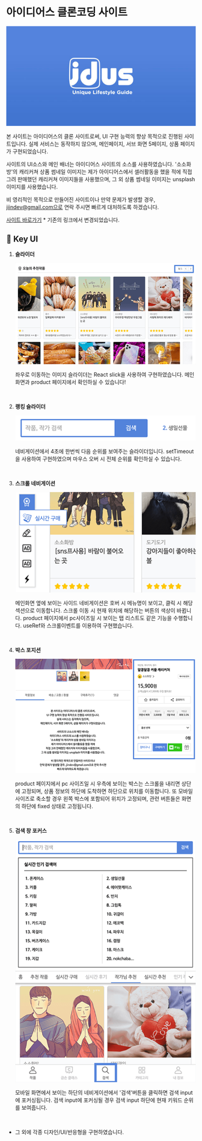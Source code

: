 # 아이디어스 클론코딩 사이트

![제이디어스 썸네일 이미지](/readme/site_thumbnail.jpg)

본 사이트는 아이디어스의 클론 사이트로써,
UI 구현 능력의 향상 목적으로 진행된 사이트입니다.
실제 서비스는 동작하지 않으며,
메인페이지, 서브 화면 5페이지, 상품 페이지가 구현되었습니다.

사이트의 UI소스와 메인 배너는
아이디어스 사이트의 소스를 사용하였습니다.
'소소화방'의 캐리커쳐 상품 썸네일 이미지는
제가 아이디어스에서 셀러활동을 했을 적에
직접 그려 판매했던 캐리커쳐 이미지들을 사용했으며,
그 외 상품 썸네일 이미지는 unsplash 이미지를 사용했습니다.

비 영리적인 목적으로 만들어진 사이트이나
만약 문제가 발생할 경우, jiindev@gmail.com으로 연락 주시면
빠르게 대처하도록 하겠습니다.

[사이트 바로가기](https://www.jdus.site/) * 기존의 링크에서 변경되었습니다.


## 🚀 Key UI

1.  **슬라이더**

    ![슬라이더 캡쳐](/readme/readme1.png)

    좌우로 이동하는 이미지 슬라이더는 React slick을 사용하여 구현하였습니다.
    메인 화면과 product 페이지에서 확인하실 수 있습니다!
    
    <br/>

1.  **랭킹 슬라이더**

    ![슬라이더 캡쳐](/readme/readme2.png)
    
    네비게이션에서 4초에 한번씩 다음 순위를 보여주는 슬라이더입니다. setTimeout을 사용하여 구현하였으며 마우스 오버 시 전체 순위를 확인하실 수 있습니다.

    <br/>

1.  **스크롤 네비게이션**

    ![슬라이더 캡쳐](/readme/readme3.png)
    
    메인화면 옆에 보이는 사이드 네비게이션은 호버 시 메뉴명이 보이고, 클릭 시 해당 섹션으로 이동합니다. 스크롤 이동 시 현재 위치에 해당하는 버튼의 색상이 바뀝니다.
    product 페이지에서 pc사이즈일 시 보이는 탭 리스트도 같은 기능을 수행합니다. 
    useRef와 스크롤이벤트를 이용하여 구현했습니다.

    <br/>

1.  **박스 포지션**

    ![슬라이더 캡쳐](/readme/readme4.png)
    
    product 페이지에서 pc 사이즈일 시 우측에 보이는 박스는 스크롤을 내리면 상단에 고정되며, 상품 정보의 하단에 도착하면 하단으로 위치를 이동합니다. 또 모바일 사이즈로 축소할 경우 왼쪽 박스에 포함되어 위치가 고정되며, 관련 버튼들은 화면의 하단에 fixed 상태로 고정됩니다.

    <br/>

1.  **검색 창 포커스**

    ![슬라이더 캡쳐](/readme/readme5.png)
    
    모바일 화면에서 보이는 하단의 네비게이션에서 '검색'버튼을 클릭하면 검색 input에 포커싱됩니다. 검색 input에 포커싱될 경우 검색 input 하단에 현재 키워드 순위를 보여줍니다.

    <br/>

-  그 외에 각종 디자인/UI/반응형을 구현하였습니다.
